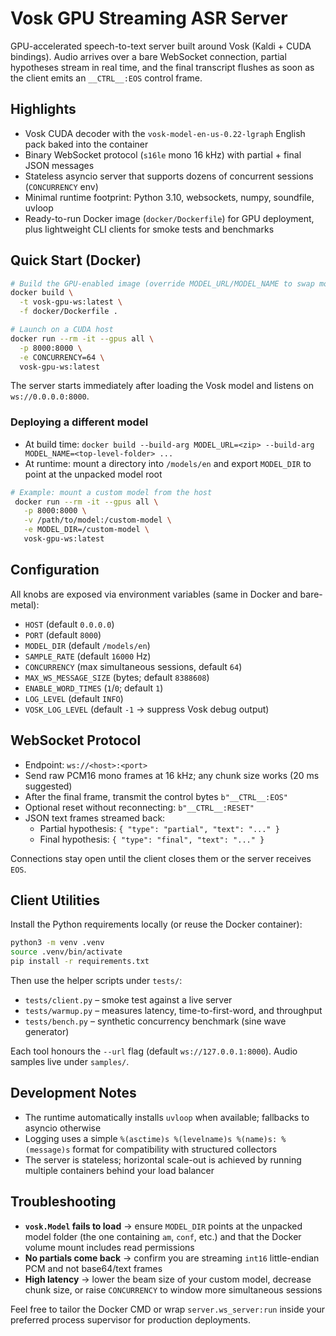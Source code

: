 # Vosk GPU Streaming ASR Server

GPU-accelerated speech-to-text server built around Vosk (Kaldi + CUDA bindings). Audio arrives over a bare WebSocket connection, partial hypotheses stream in real time, and the final transcript flushes as soon as the client emits an `__CTRL__:EOS` control frame.

## Highlights
- Vosk CUDA decoder with the `vosk-model-en-us-0.22-lgraph` English pack baked into the container
- Binary WebSocket protocol (`s16le` mono 16 kHz) with partial + final JSON messages
- Stateless asyncio server that supports dozens of concurrent sessions (`CONCURRENCY` env)
- Minimal runtime footprint: Python 3.10, websockets, numpy, soundfile, uvloop
- Ready-to-run Docker image (`docker/Dockerfile`) for GPU deployment, plus lightweight CLI clients for smoke tests and benchmarks

## Quick Start (Docker)

```bash
# Build the GPU-enabled image (override MODEL_URL/MODEL_NAME to swap models)
docker build \
  -t vosk-gpu-ws:latest \
  -f docker/Dockerfile .

# Launch on a CUDA host
docker run --rm -it --gpus all \
  -p 8000:8000 \
  -e CONCURRENCY=64 \
  vosk-gpu-ws:latest
```

The server starts immediately after loading the Vosk model and listens on `ws://0.0.0.0:8000`.

### Deploying a different model
- At build time: `docker build --build-arg MODEL_URL=<zip> --build-arg MODEL_NAME=<top-level-folder> ...`
- At runtime: mount a directory into `/models/en` and export `MODEL_DIR` to point at the unpacked model root

```bash
# Example: mount a custom model from the host
 docker run --rm -it --gpus all \
   -p 8000:8000 \
   -v /path/to/model:/custom-model \
   -e MODEL_DIR=/custom-model \
   vosk-gpu-ws:latest
```

## Configuration
All knobs are exposed via environment variables (same in Docker and bare-metal):
- `HOST` (default `0.0.0.0`)
- `PORT` (default `8000`)
- `MODEL_DIR` (default `/models/en`)
- `SAMPLE_RATE` (default `16000` Hz)
- `CONCURRENCY` (max simultaneous sessions, default `64`)
- `MAX_WS_MESSAGE_SIZE` (bytes; default `8388608`)
- `ENABLE_WORD_TIMES` (`1`/`0`; default `1`)
- `LOG_LEVEL` (default `INFO`)
- `VOSK_LOG_LEVEL` (default `-1` → suppress Vosk debug output)

## WebSocket Protocol
- Endpoint: `ws://<host>:<port>`
- Send raw PCM16 mono frames at 16 kHz; any chunk size works (20 ms suggested)
- After the final frame, transmit the control bytes `b"__CTRL__:EOS"`
- Optional reset without reconnecting: `b"__CTRL__:RESET"`
- JSON text frames streamed back:
  - Partial hypothesis: `{ "type": "partial", "text": "..." }`
  - Final hypothesis: `{ "type": "final", "text": "..." }`

Connections stay open until the client closes them or the server receives `EOS`.

## Client Utilities
Install the Python requirements locally (or reuse the Docker container):

```bash
python3 -m venv .venv
source .venv/bin/activate
pip install -r requirements.txt
```

Then use the helper scripts under `tests/`:
- `tests/client.py` – smoke test against a live server
- `tests/warmup.py` – measures latency, time-to-first-word, and throughput
- `tests/bench.py` – synthetic concurrency benchmark (sine wave generator)

Each tool honours the `--url` flag (default `ws://127.0.0.1:8000`). Audio samples live under `samples/`.

## Development Notes
- The runtime automatically installs `uvloop` when available; fallbacks to asyncio otherwise
- Logging uses a simple `%(asctime)s %(levelname)s %(name)s: %(message)s` format for compatibility with structured collectors
- The server is stateless; horizontal scale-out is achieved by running multiple containers behind your load balancer

## Troubleshooting
- **`vosk.Model` fails to load** → ensure `MODEL_DIR` points at the unpacked model folder (the one containing `am`, `conf`, etc.) and that the Docker volume mount includes read permissions
- **No partials come back** → confirm you are streaming `int16` little-endian PCM and not base64/text frames
- **High latency** → lower the beam size of your custom model, decrease chunk size, or raise `CONCURRENCY` to window more simultaneous sessions

Feel free to tailor the Docker CMD or wrap `server.ws_server:run` inside your preferred process supervisor for production deployments.
